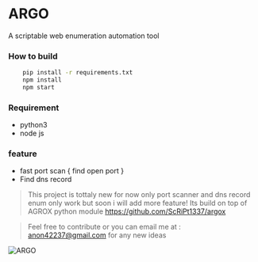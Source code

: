 # ARGO
A scriptable web enumeration automation tool

### How to build
```bash
    pip install -r requirements.txt
    npm install
    npm start
```

### Requirement

* python3
* node js

### feature
* fast port scan { find open port }
* Find dns record

> This project is tottaly new for now only port scanner and dns record enum only work but soon i will add more feature! Its build on top of AGROX python module https://github.com/ScRiPt1337/argox <br>

> Feel free to contribute or you can email me at : anon42237@gmail.com for any new ideas

![ARGO](https://github.com/ScRiPt1337/ARGO/raw/master/Screenshot%20at%202020-08-19%2023-50-31.png)


